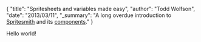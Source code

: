 {
  "title": "Spritesheets and variables made easy",
  "author": "Todd Wolfson",
  "date": "2013/03/11",
  "_summary": "A long overdue introduction to [Spritesmith](https://github.com/Ensighten/grunt-spritesmith) and its [components](https://github.com/Ensighten/grunt-spritesmith#contributing)."
}

Hello world!